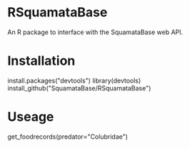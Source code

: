 # RSquamataBase

An R package to interface with the SquamataBase web API.

# Installation

install.packages("devtools")
library(devtools)
install_github("SquamataBase/RSquamataBase")

# Useage

get_foodrecords(predator="Colubridae")
